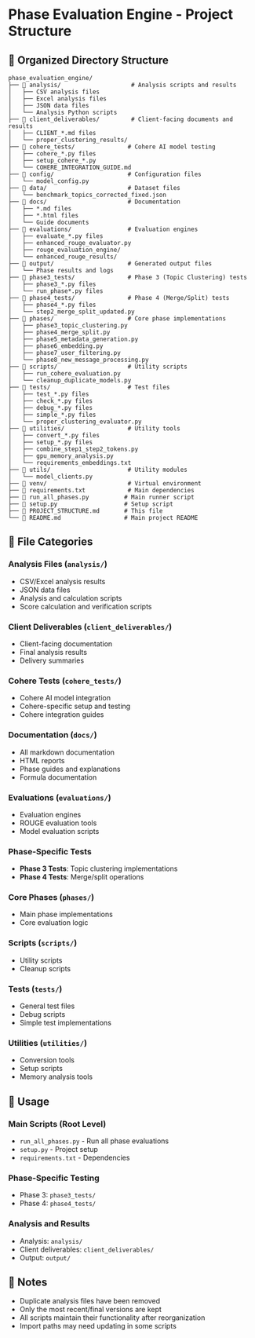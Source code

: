 # Phase Evaluation Engine - Project Structure

## 📁 Organized Directory Structure

```
phase_evaluation_engine/
├── 📁 analysis/                    # Analysis scripts and results
│   ├── CSV analysis files
│   ├── Excel analysis files  
│   ├── JSON data files
│   └── Analysis Python scripts
├── 📁 client_deliverables/         # Client-facing documents and results
│   ├── CLIENT_*.md files
│   └── proper_clustering_results/
├── 📁 cohere_tests/               # Cohere AI model testing
│   ├── cohere_*.py files
│   ├── setup_cohere_*.py
│   └── COHERE_INTEGRATION_GUIDE.md
├── 📁 config/                     # Configuration files
│   └── model_config.py
├── 📁 data/                       # Dataset files
│   └── benchmark_topics_corrected_fixed.json
├── 📁 docs/                       # Documentation
│   ├── *.md files
│   ├── *.html files
│   └── Guide documents
├── 📁 evaluations/                # Evaluation engines
│   ├── evaluate_*.py files
│   ├── enhanced_rouge_evaluator.py
│   ├── rouge_evaluation_engine/
│   └── enhanced_rouge_results/
├── 📁 output/                     # Generated output files
│   └── Phase results and logs
├── 📁 phase3_tests/               # Phase 3 (Topic Clustering) tests
│   ├── phase3_*.py files
│   └── run_phase*.py files
├── 📁 phase4_tests/               # Phase 4 (Merge/Split) tests
│   ├── phase4_*.py files
│   └── step2_merge_split_updated.py
├── 📁 phases/                     # Core phase implementations
│   ├── phase3_topic_clustering.py
│   ├── phase4_merge_split.py
│   ├── phase5_metadata_generation.py
│   ├── phase6_embedding.py
│   ├── phase7_user_filtering.py
│   └── phase8_new_message_processing.py
├── 📁 scripts/                    # Utility scripts
│   ├── run_cohere_evaluation.py
│   └── cleanup_duplicate_models.py
├── 📁 tests/                      # Test files
│   ├── test_*.py files
│   ├── check_*.py files
│   ├── debug_*.py files
│   ├── simple_*.py files
│   └── proper_clustering_evaluator.py
├── 📁 utilities/                  # Utility tools
│   ├── convert_*.py files
│   ├── setup_*.py files
│   ├── combine_step1_step2_tokens.py
│   ├── gpu_memory_analysis.py
│   └── requirements_embeddings.txt
├── 📁 utils/                      # Utility modules
│   └── model_clients.py
├── 📁 venv/                       # Virtual environment
├── 📄 requirements.txt            # Main dependencies
├── 📄 run_all_phases.py          # Main runner script
├── 📄 setup.py                   # Setup script
├── 📄 PROJECT_STRUCTURE.md       # This file
└── 📄 README.md                  # Main project README
```

## 🎯 File Categories

### Analysis Files (`analysis/`)
- CSV/Excel analysis results
- JSON data files
- Analysis and calculation scripts
- Score calculation and verification scripts

### Client Deliverables (`client_deliverables/`)
- Client-facing documentation
- Final analysis results
- Delivery summaries

### Cohere Tests (`cohere_tests/`)
- Cohere AI model integration
- Cohere-specific setup and testing
- Cohere integration guides

### Documentation (`docs/`)
- All markdown documentation
- HTML reports
- Phase guides and explanations
- Formula documentation

### Evaluations (`evaluations/`)
- Evaluation engines
- ROUGE evaluation tools
- Model evaluation scripts

### Phase-Specific Tests
- **Phase 3 Tests**: Topic clustering implementations
- **Phase 4 Tests**: Merge/split operations

### Core Phases (`phases/`)
- Main phase implementations
- Core evaluation logic

### Scripts (`scripts/`)
- Utility scripts
- Cleanup scripts

### Tests (`tests/`)
- General test files
- Debug scripts
- Simple test implementations

### Utilities (`utilities/`)
- Conversion tools
- Setup scripts
- Memory analysis tools

## 🚀 Usage

### Main Scripts (Root Level)
- `run_all_phases.py` - Run all phase evaluations
- `setup.py` - Project setup
- `requirements.txt` - Dependencies

### Phase-Specific Testing
- Phase 3: `phase3_tests/`
- Phase 4: `phase4_tests/`

### Analysis and Results
- Analysis: `analysis/`
- Client deliverables: `client_deliverables/`
- Output: `output/`

## 📝 Notes

- Duplicate analysis files have been removed
- Only the most recent/final versions are kept
- All scripts maintain their functionality after reorganization
- Import paths may need updating in some scripts
